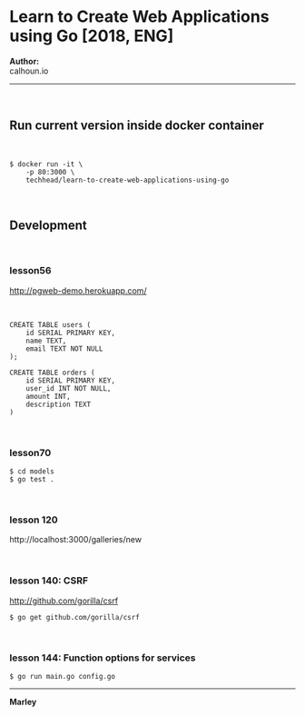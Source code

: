 # Learn to Create Web Applications using Go [2018, ENG]

**Author:**  
calhoun.io

---


<br/>

## Run current version inside docker container

<br/>

```
$ docker run -it \
    -p 80:3000 \
    techhead/learn-to-create-web-applications-using-go
```

<br/>

## Development

<!--
```
$ go get github.com/pilu/fresh
$ fresh
```
-->

<br/>

### lesson56

http://pgweb-demo.herokuapp.com/

<br/>

    CREATE TABLE users (
        id SERIAL PRIMARY KEY,
        name TEXT,
        email TEXT NOT NULL
    );

    CREATE TABLE orders (
        id SERIAL PRIMARY KEY,
        user_id INT NOT NULL,
        amount INT,
        description TEXT
    )

<br/>

### lesson70

    $ cd models
    $ go test .

<br/>

### lesson 120

http://localhost:3000/galleries/new

<br/>

### lesson 140: CSRF

http://github.com/gorilla/csrf

    $ go get github.com/gorilla/csrf

<br/>

### lesson 144: Function options for services

    $ go run main.go config.go

---

**Marley**

